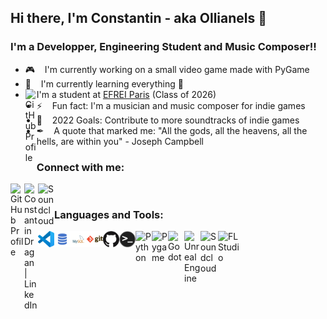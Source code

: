 <!-- ### Hi there 👋 -->

<!--
**Dragan-Constantin/Dragan-Constantin** is a ✨ _special_ ✨ repository because its `README.md` (this file) appears on your GitHub profile.

Here are some ideas to get you started:

- 🔭 I’m currently working on ...
- 🌱 I’m currently learning ...
- 👯 I’m looking to collaborate on ...
- 🤔 I’m looking for help with ...
- 💬 Ask me about ...
- 📫 How to reach me: ...
- 😄 Pronouns: ...
- ⚡ Fun fact: ...
-->

## Hi there, I'm Constantin - aka Ollianels 👋

### I'm a Developper, Engineering Student and Music Composer!!
  - 🎮 ​ ​ ​ I'm currently working on a small video game made with PyGame
  - 📖 ​ ​ ​ I'm currently learning everything 🤣
  - [<img align="left" alt="GitHub Profile" width="18px" src="https://raw.githubusercontent.com/Dragan-Constantin/myicons/main/Logo-Efrei-2017-Fr-Web.png?token=AWLZ6NLLF36GHN6ESTTJLHLB2L2XG" />][EFREI]I'm a student at [EFREI Paris][EFREI] (Class of 2026)
  - ⚡ ​ ​ ​ Fun fact: I'm a musician and music composer for indie games
  - 🥅 ​ ​ ​ 2022 Goals: Contribute to more soundtracks of indie games
  - ✒ ​ ​ ​ A quote that marked me: "All the gods, all the heavens, all the hells, are within you" - Joseph Campbell


### Connect with me:

<!-- [<img align="left" alt="codeSTACKr.com" width="22px" src="https://raw.githubusercontent.com/Dragan-Constantin/myicons/main/yellow-globe-icon.png?token=AWLZ6NMEYINAOWLP2EODMZ3B2HS5Q" />][codeSTACKr website] -->
[<img align="left" alt="GitHub Profile" width="22px" src="https://raw.githubusercontent.com/Dragan-Constantin/myicons/main/yellow-globe-icon.png?token=AWLZ6NMEYINAOWLP2EODMZ3B2HS5Q" />][website]
[<img align="left" alt="Constantin Dragan | LinkedIn" width="22px" src="https://raw.githubusercontent.com/Dragan-Constantin/myicons/main/linkedin-icon.png?token=AWLZ6NLON6ACUD43FNOPLSDB2HS7G" />][linkedin]
[<img align="left" alt="Soundcloud" width="26px" src="https://raw.githubusercontent.com/Dragan-Constantin/myicons/main/soundcloud-icon.png?token=AWLZ6NKJ5C6HJ6ETAL3ZNFTB2HSII" />][soundcloud]

<br />

### Languages and Tools:

<img align="left" alt="Visual Studio Code" width="26px" src="https://raw.githubusercontent.com/github/explore/80688e429a7d4ef2fca1e82350fe8e3517d3494d/topics/visual-studio-code/visual-studio-code.png" />
<img align="left" alt="SQL" width="26px" src="https://raw.githubusercontent.com/github/explore/80688e429a7d4ef2fca1e82350fe8e3517d3494d/topics/sql/sql.png" />
<img align="left" alt="MySQL" width="26px" src="https://raw.githubusercontent.com/github/explore/80688e429a7d4ef2fca1e82350fe8e3517d3494d/topics/mysql/mysql.png" />
<img align="left" alt="Git" width="26px" src="https://raw.githubusercontent.com/github/explore/80688e429a7d4ef2fca1e82350fe8e3517d3494d/topics/git/git.png" />
<img align="left" alt="GitHub" width="26px" src="https://raw.githubusercontent.com/github/explore/78df643247d429f6cc873026c0622819ad797942/topics/github/github.png" />
<img align="left" alt="Terminal" width="26px" src="https://raw.githubusercontent.com/github/explore/80688e429a7d4ef2fca1e82350fe8e3517d3494d/topics/terminal/terminal.png" />
<img align="left" alt="Python" width="26px" src="https://raw.githubusercontent.com/Dragan-Constantin/myicons/main/python-icon.png?token=AWLZ6NORNXD6UJEU6CQMBRLB2HRFO" />
<img align="left" alt="Pygame" width="26px" src="https://raw.githubusercontent.com/Dragan-Constantin/myicons/main/pygame-icon.png?token=AWLZ6NO72I2ANPLO4M6Q52DB2OME4" />
<img align="left" alt="Godot" width="26px" src="https://raw.githubusercontent.com/Dragan-Constantin/myicons/main/Godot-icon.png?token=AWLZ6NLMTLPXIMVSUODNHCDB2HSEQ" />
<img align="left" alt="Unreal Engine" width="26px" src="https://raw.githubusercontent.com/Dragan-Constantin/myicons/main/ue4-icon-v2.png?token=AWLZ6NLM3RQBOXEEPZP62SDB2HUHI" />
<img align="left" alt="Soundcloud" width="28px" src="https://raw.githubusercontent.com/Dragan-Constantin/myicons/main/soundcloud-icon.png?token=AWLZ6NKJ5C6HJ6ETAL3ZNFTB2HSII" />
<img align="left" alt="FL Studio" width="35px" src="https://raw.githubusercontent.com/Dragan-Constantin/myicons/main/fl-studio-icon.png?token=AWLZ6NOQNW4V4MIZWYOVLCLB2HSKE" />

<br />
<br />

[website]: https://spaceorderone.com/
[codeSTACKr website]: https://codeSTACKr.com
[soundcloud]: https://soundcloud.com/ollianels/
[linkedin]: https://www.linkedin.com/in/dragan-constantin/
[vscode]: https://code.visualstudio.com/
[Python]: https://www.python.org/
[Github Profile]: https://github.com/Dragan-Constantin
[EFREI]: https://www.efrei.fr/

